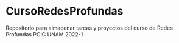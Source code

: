 # CursoRedesProfundas
Repositorio para almacenar tareas y proyectos del curso de Redes Profundas PCIC UNAM 2022-1
